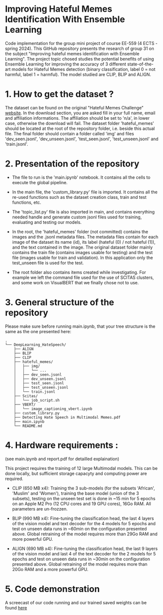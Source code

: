 # Improving Hateful Memes Identification With Ensemble Learning

Code implementation for the group mini project of course EE-559 (4 ECTS - spring 2024).
This GitHub repository presents the research of group 31 on the subject "Improving hateful memes identification with Ensemble Learning". The project topic chosed studies the potential benefits of using Ensemble Learning for improving the accuracy of 3 different state-of-the-art models for Hateful Memes detection (binary classification, label 0 = not harmful, label 1 = harmful). The model studied are CLIP, BLIP and ALIGN.


# 1. How to get the dataset ?
The dataset can be found on the original "Hateful Memes Challenge" [website](https://hatefulmemeschallenge.com). In the download section, you are asked fill in your full name, email and affiliation informations.
The affiliation should be set to 'n/a', in lower case, otherwise the download will fail.
The dataset folder 'hateful_memes' should be located at the root of the repository folder, i.e. beside this actual file.
The final folder should contain a folder called 'img' and files 'dev_seen.jsonl', 'dev_unseen.jsonl', 'test_seen.jsonl', 'test_unseen.jsonl' and 'train.jsonl'.

# 2. Presentation of the repository
- The file to run is the 'main.ipynb' notebook. It contains all the cells to execute the global pipeline.
- In the main file, the 'custom_library.py' file is imported. It contains all the re-used functions such as the dataset creation class, train and test functions, etc.
- The 'topic_list.py' file is also imported in main, and contains everything needed handle and generate custom jsonl files used for training, evaluating and testing our models.
- In the root, the 'hateful_memes' folder (not committed) contains the images and the .jsonl metadata files. The metadata files contain for each image of the dataset its name (id), its label (hateful (0) / not hateful (1)), and the text contained in the image. The original dataset folder mainly contains the train file (contains images usable for testing) and the test file (images usable for train and validation). In this application only the test_unseen file is used for the test.

- The root folder also contains items created while investigating. For example we left the command file used for the use of SCITAS clusters, and some work on VisualBERT that we finally chose not to use.

# 3. General structure of the repository

Please make sure before running main.ipynb, that your tree structure is the same as the one presented here:

```code
.
└── DeepLearning_HateSpeech/
    ├── ALIGN
    ├── BLIP
    ├── CLIP
    ├── hateful_memes/
    │   ├── img/
    │   │   └── ...
    │   ├── dev_seen.jsonl
    │   ├── dev_unseen.jsonl
    │   ├── test_seen.jsonl
    │   ├── test_unseen.jsonl
    │   └── train.jsonl
    ├── Scitas/
    │   └── job_script.sh
    ├── VBERT/
    │   └── image_captioning_vbert.ipynb
    ├── custom_library.py
    ├── Detecting Hate Speech in Multimodal Memes.pdf
    ├── main.ipynb
    └── README.md
```

# 4. Hardware requirements :

(see main.ipynb and report.pdf for detailled explaination)

This project requires the training of 12 large Multimodal models. This can be done locally, but sufficient storage capacyty and computing power are required.

- CLIP (650 MB x4):  Training the 3 sub-models (for the subsets 'African', 'Muslim' and 'Women'), training the base model (union of the 3 subsets), testing on the unseen test set is done in ~15 min for 5 epochs on an Apple M2 Pro (12 CPU cores and 19 GPU cores), 16Go RAM. All parameters are un-frozzen.

- BLIP  (990 MB x4):  Fine-tuning the classification head, the last 4 layers of the vision model and text decoder for the 4 models for 5 epochs and test on unseen data runs in ~60min on the configuration presented above. Global retraining of the model requires more than 29Go RAM and more powerful GPU.

- ALIGN (690 MB x4):  Fine-tuning the classification head, the last 9 layers of the vision model and last 4 of the text decoder for the 2 models for 5 epochs and test on unseen data runs in ~30min on the configuration presented above. Global retraining of the model requires more than 20Go RAM and a more powerful GPU.

# 5. Code demonstration

A screecast of our code running and our trained saved weights can be found [here](https://drive.google.com/drive/folders/1osaqP4ldN92U1EOQLPcktUfZ9bvtTNlm?usp=share_link)